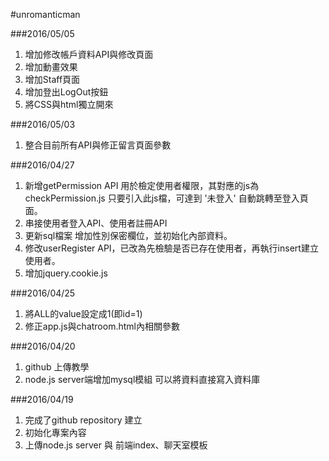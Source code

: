 #unromanticman

###2016/05/05
1. 增加修改帳戶資料API與修改頁面
2. 增加動畫效果
3. 增加Staff頁面
4. 增加登出LogOut按鈕
5. 將CSS與html獨立開來


###2016/05/03
1. 整合目前所有API與修正留言頁面參數

###2016/04/27
1. 新增getPermission API 用於檢定使用者權限，其對應的js為checkPermission.js 只要引入此js檔，可達到 '未登入' 自動跳轉至登入頁面。
2. 串接使用者登入API、使用者註冊API
3. 更新sql檔案 增加性別保密欄位，並初始化內部資料。
4. 修改userRegister API，已改為先檢驗是否已存在使用者，再執行insert建立使用者。
5. 增加jquery.cookie.js

###2016/04/25
1. 將ALL的value設定成1(即id=1)
2. 修正app.js與chatroom.html內相關參數


###2016/04/20
1. github 上傳教學
2. node.js server端增加mysql模組 可以將資料直接寫入資料庫

###2016/04/19
1. 完成了github repository 建立
2. 初始化專案內容
3. 上傳node.js server 與 前端index、聊天室模板
